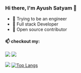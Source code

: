 ### Hi there, I'm Ayush Satyam 👋
- 🔭 Trying to be an engineer
- 🌱 Full stack Developer 
- 💬 Open source contributor

#### 📫 checkout my:
<a href="https://twitter.com/ayushsatyam146"><img src="https://img.icons8.com/cute-clipart/64/000000/twitter.png"/></a> 
<a href="https://www.linkedin.com/in/ayush-satyam-179ba4197/"><img src="https://img.icons8.com/cute-clipart/64/000000/linkedin.png"/></a>


![](https://github-readme-stats.vercel.app/api?username=ayushsatyam146&show_icons=true)
[![Top Langs](https://github-readme-stats.vercel.app/api/top-langs/?username=ayushsatyam146)](https://github.com/ayushsatyam146/github-readme-stats)
<!--
**ayushsatyam146/ayushsatyam146** is a ✨ _special_ ✨ repository because its `README.md` (this file) appears on your GitHub profile.
![My github stats](https://github-readme-stats.vercel.app/api?username=ayushsatyam146&show_icons=true)
Here are some ideas to get you started:

- 🔭 I’m currently working on ...
- 🌱 I’m currently learning ...
- 👯 I’m looking to collaborate on ...
- 🤔 I’m looking for help with ...
- 💬 Ask me about ...
- 📫 How to reach me: ...
- 😄 Pronouns: ...
- ⚡ Fun fact: ...
-->
